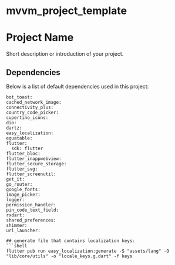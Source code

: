 # mvvm_project_template
# Project Name

Short description or introduction of your project.

## Dependencies

Below is a list of default dependencies used in this project:

```shell
bot_toast:
cached_network_image:
connectivity_plus:
country_code_picker:
cupertino_icons:
dio:
dartz:
easy_localization:
equatable:
flutter:
  sdk: flutter
flutter_bloc:
flutter_inappwebview:
flutter_secure_storage:
flutter_svg:
flutter_screenutil:
get_it:
go_router:
google_fonts:
image_picker:
logger:
permission_handler:
pin_code_text_field:
rxdart:
shared_preferences:
shimmer:
url_launcher:

## generate file that contains localization keys:
```shell
flutter pub run easy_localization:generate -S "assets/lang" -O "lib/core/utils" -o "locale_keys.g.dart" -f keys

